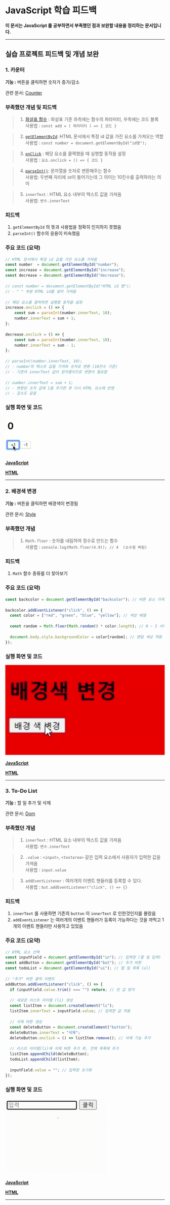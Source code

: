 # JavaScript 학습 피드백
**이 문서는 JavaScript 를 공부하면서 부족했던 점과 보완할 내용을 정리하는 문서입니다.**


---
## 실습 프로젝트 피드백 및 개념 보완

### 1. 카운터 
**기능 :** 버튼을 클릭하면 숫자가 증가/감소

관련 문서: [Counter](/JavaScript-Docs/Web_Interaction/Counter.md)

### 부족했던 개념 및 피드백 
> 1. [화살표 함수](/JavaScript-Docs/Basics/function.md/#화살표-함수) : 화살표 기준 좌측에는 함수의 파라미터, 우측에는 코드 블록     
> 사용법 : `const add = ( 파라미터 ) => { 코드 }`

> 2. [`getElementById`](/JavaScript-Docs/Web_Interaction/Counter.md/#documentgetelementbyid): HTML 문서에서 특정 id 값을 가진 요소를 가져오는 역할        
> 사용법 : `const number = document.getElementById("id명");`

> 3. [`onClick`](/JavaScript-Docs/Web_Interaction/Counter.md/) : 해당 요소를 클랙했을 때 실행할 동작을 설정     
> 사용법 : `요소.onclick = () => { 코드 }`

> 4. [`parseInt()`](/JavaScript-Docs/Web_Interaction/Counter.md/): 문자열을 숫자로 변환해주는 함수   
> 사용법: 두번째 자리에 `10`이 들어가는데 그 의미는 10진수를 출력하라는 의미

> 5. `innerText` :  HTML 요소 내부의 텍스트 값을 가져옴     
> 사용법: `변수.innerText`

### 피드백
1. `getElementById` 의 뜻과 사용법을 정확히 인지하지 못했음
2. `parseInt()` 함수의 응용이 미숙했음


### 주요 코드 (요약)
```js
// HTML 문서에서 특정 id 값을 가진 요소를 가져옴 
const number  = document.getElementById("number"); 
const increase = document.getElementById("increase"); 
const decrease = document.getElementById("decrease"); 

// const number = document.getElementById("HTML id 명");
// - " " 부분 HTML id를 넣어 가져옴

// 해당 요소를 클릭하면 실행할 동작을 설정
increase.onclick = () => {
    const sum = parseInt(number.innerText, 10); 
    number.innerText = sum + 1; 
};

decrease.onclick = () => {
    const sum = parseInt(number.innerText, 10); 
    number.innerText = sum - 1;
};

// parseInt(number.innerText, 10);
// - number의 텍스트 값을 가져와 숫자로 변환 (10진수 기준)
// - 기존의 innerText 값이 문자열이므로 변환이 필요함

// number.innerText = sum + 1; 
// - 변환된 숫자 값에 1을 추가한 후 다시 HTML 요소에 반영
// - 감소도 같음
```

### 실행 화면 및 코드
![카운터 프로젝트 실행화면](./images/ex.gif)

**[JavaScript](/code/Counter/Counter.js)**

**[HTML](/code/Counter/index.html)**

--- 

### 2. 배경색 변경

**기능 :** 버튼을 클릭하면 배경색이 변경됨

관련 문서: [Style](/JavaScript-Docs/Web_Interaction/DOM-Event-Basics.md#style)

### 부족했던 개념 
> 1. `Math.floor` : 숫자를 내림하여 정수로 만드는 함수     
> 사용법 : `console.log(Math.floor(4.9)); // 4  (소수점 버림)`

### 피드백 
1. `Math` 함수 종류를 더 찾아보기


### 주요 코드 (요약)
```js
const backcolor = document.getElementById("backcolor"); // 버튼 요소 가져오기

backcolor.addEventListener("click", () => {
  const color = ["red", "green", "blue", "yellow"]; // 색상 배열

  const random = Math.floor(Math.random() * color.length); // 0 ~ 3 사이의 랜덤 숫자 생성

  document.body.style.backgroundColor = color[random]; // 랜덤 색상 적용
});
```

### 실행 화면 및 코드
![배경색 변경 화면](./images/backgroundcolor_random.gif)

**[JavaScript](/code/randomcolor/backrandomcolor.js)**

**[HTML](/code/randomcolor/index.html)**

--- 

### 3. To-Do List 

**기능 :** 할 일 추가 및 삭제

관련 문서: [Dom](./Web_Interaction/DOM-Event-Basics.md#03-dom-event-basics)

### 부족했던 개념 

> 1. `innerText` :  HTML 요소 내부의 텍스트 값을 가져옴     
> 사용법: `변수.innerText`

> 2. `.value` : `<input>`, `<textarea>` 같은 입력 요소에서 사용자가 입력한 값을 가져옴    
> 사용법 : `input.value`

> 3. `addEventListener` : 여러개의 이벤트 핸들러를 등록할 수 있다.    
> 사용법 : `but.addEventListener("click", () => {}`

### 피드백
1. `innerText` 를 사용하면 기존의 `button` 이 `innerText` 로 인한것인지를 몰랐음
2. `addEventListener` 는 여러개의 이벤트 핸들러가 등록이 가능하다는 것을 까먹고 1개의 이벤트 핸들러만 사용하고 있었음


### 주요 코드 (요약)
```js
// HTML 요소 선택
const inputField = document.getElementById("in"); // 입력창 (할 일 입력)
const addButton = document.getElementById("but"); // 추가 버튼
const todoList = document.getElementById("ui"); // 할 일 목록 (ul)

// "추가" 버튼 클릭 이벤트
addButton.addEventListener("click", () => {
  if (inputField.value.trim() === "") return; // 빈 값 방지

  // 새로운 리스트 아이템 (li) 생성
  const listItem = document.createElement("li");
  listItem.innerText = inputField.value; // 입력한 값 적용

  // 삭제 버튼 생성
  const deleteButton = document.createElement("button");
  deleteButton.innerText = "삭제";
  deleteButton.onclick = () => listItem.remove(); // 삭제 기능 추가

  // 리스트 아이템(li)에 삭제 버튼 추가 후, 전체 목록에 추가
  listItem.appendChild(deleteButton);
  todoList.appendChild(listItem);

  inputField.value = ""; // 입력창 초기화
});
```

### 실행 화면 및 코드

![To Do List 실행화면](./images/todolist.gif)

**[JavaScript](/code/ToDoList/todoList.js)**

**[HTML](/code/ToDoList/index.html)**

---